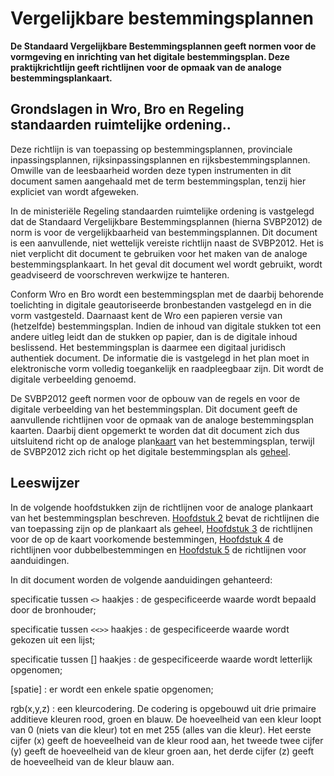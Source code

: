 # Vergelijkbare bestemmingsplannen
**De Standaard Vergelijkbare Bestemmingsplannen geeft normen voor de vormgeving en
inrichting van het digitale bestemmingsplan. Deze praktijkrichtlijn geeft
richtlijnen voor de opmaak van de analoge bestemmingsplankaart.**

## Grondslagen in Wro, Bro en Regeling standaarden ruimtelijke ordening..
Deze richtlijn is van toepassing op bestemmingsplannen, provinciale
inpassingsplannen, rijksinpassingsplannen en rijksbestemmingsplannen. Omwille
van de leesbaarheid worden deze typen instrumenten in dit document samen
aangehaald met de term bestemmingsplan, tenzij hier expliciet van wordt
afgeweken.

In de ministeriële Regeling standaarden ruimtelijke ordening is vastgelegd dat
de Standaard Vergelijkbare Bestemmingsplannen (hierna SVBP2012) de norm is voor
de vergelijkbaarheid van bestemmingsplannen. Dit document is een aanvullende,
niet wettelijk vereiste richtlijn naast de SVBP2012. Het is niet verplicht dit
document te gebruiken voor het maken van de analoge bestemmingsplankaart. In het
geval dit document wel wordt gebruikt, wordt geadviseerd de voorschreven
werkwijze te hanteren.

Conform Wro en Bro wordt een bestemmingsplan met de daarbij behorende
toelichting in digitale geautoriseerde bronbestanden vastgelegd en in die vorm
vastgesteld. Daarnaast kent de Wro een papieren versie van (hetzelfde)
bestemmingsplan. Indien de inhoud van digitale stukken tot een andere uitleg
leidt dan de stukken op papier, dan is de digitale inhoud beslissend. Het
bestemmingsplan is daarmee een digitaal juridisch authentiek document. De
informatie die is vastgelegd in het plan moet in elektronische vorm volledig
toegankelijk en raadpleegbaar zijn. Dit wordt de digitale verbeelding genoemd.

De SVBP2012 geeft normen voor de opbouw van de regels en voor de digitale
verbeelding van het bestemmingsplan. Dit document geeft de aanvullende
richtlijnen voor de opmaak van de analoge bestemmingsplan kaarten. Daarbij dient
opgemerkt te worden dat dit document zich dus uitsluitend richt op de analoge
plan<u>kaart</u> van het bestemmingsplan, terwijl de SVBP2012 zich richt op het
digitale bestemmingsplan als <u>geheel</u>.

## Leeswijzer
In de volgende hoofdstukken zijn de richtlijnen voor de analoge plankaart van
het bestemmingsplan beschreven. [Hoofdstuk 2](#H02) bevat de richtlijnen die van
toepassing zijn op de plankaart als geheel, [Hoofdstuk 3](#H03) de richtlijnen voor de
op de kaart voorkomende bestemmingen, [Hoofdstuk 4](#H04) de richtlijnen voor
dubbelbestemmingen en [Hoofdstuk 5](#H05) de richtlijnen voor aanduidingen.

In dit document worden de volgende aanduidingen gehanteerd:

specificatie tussen `<>` haakjes : de gespecificeerde waarde wordt bepaald door
de bronhouder;

specificatie tussen `<<>>` haakjes : de gespecificeerde waarde wordt gekozen
uit een lijst;

specificatie tussen [] haakjes : de gespecificeerde waarde wordt letterlijk
opgenomen;

[spatie] : er wordt een enkele spatie opgenomen;

rgb(x,y,z) : een kleurcodering. De codering is opgebouwd uit drie primaire
additieve kleuren rood, groen en blauw. De hoeveelheid van een kleur loopt van 0
(niets van die kleur) tot en met 255 (alles van die kleur). Het eerste cijfer
(x) geeft de hoeveelheid van de kleur rood aan, het tweede twee cijfer (y) geeft
de hoeveelheid van de kleur groen aan, het derde cijfer (z) geeft de hoeveelheid
van de kleur blauw aan.

